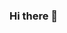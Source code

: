 ### Hi there 👋

<!--
**sahamalam/sahamalam** is a ✨ _special_ ✨ repository because its `README.md` (this file) appears on your GitHub profile.

Here are some ideas to get you started:

- 🔭 I’m currently working on an special website project.
- 🌱 I’m currently learning Ml
- 👯 I’m looking to collaborate on AI n Ml
- 🤔 I’m looking for help with AI
- 💬 Ask me about free source codes.
- 📫 How to reach me: 
- 😄 Pronouns: ...
- ⚡ Fun fact: ...
-->
